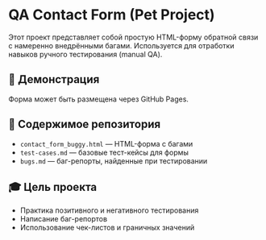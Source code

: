# QA Contact Form (Pet Project)

Этот проект представляет собой простую HTML-форму обратной связи с намеренно внедрёнными багами. Используется для отработки навыков ручного тестирования (manual QA).

## 🔗 Демонстрация
Форма может быть размещена через GitHub Pages.

## 📂 Содержимое репозитория

- `contact_form_buggy.html` — HTML-форма с багами
- `test-cases.md` — базовые тест-кейсы для формы
- `bugs.md` — баг-репорты, найденные при тестировании

## 🎓 Цель проекта

- Практика позитивного и негативного тестирования
- Написание баг-репортов
- Использование чек-листов и граничных значений
